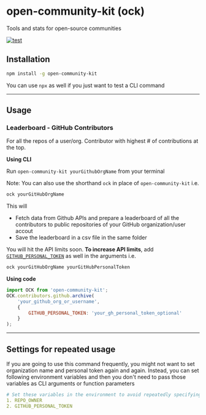 # open-community-kit (ock)
Tools and stats for open-source communities

[![test](https://github.com/gitcommitshow/open-community-kit/actions/workflows/test.yml/badge.svg)](https://github.com/gitcommitshow/open-community-kit/actions/workflows/test.yml)

## Installation

```bash
npm install -g open-community-kit
```

You can use `npx` as well if you just want to test a CLI command

----

## Usage

### Leaderboard - GitHub Contributors 

For all the repos of a user/org. Contributor with highest # of contributions at the top.

**Using CLI**

Run `open-community-kit yourGithubOrgName` from your terminal

Note: You can also use the shorthand `ock` in place of `open-community-kit` i.e.

```bash
ock yourGitHubOrgName
```

This will
* Fetch data from Github APIs and prepare a leaderboard of all the contributors to public repositories of your GitHub organization/user accout
* Save the leaderboard in a csv file in the same folder

You will hit the API limits soon. **To increase API limits**, add [`GITHUB_PERSONAL_TOKEN`](https://github.com/settings/tokens) as well in the arguments i.e.

```bash
ock yourGitHubOrgName yourGitHubPersonalToken
```

**Using code**

```javascript
import OCK from 'open-community-kit';
OCK.contributors.github.archive(
    'your_github_org_or_username', 
    { 
        GITHUB_PERSONAL_TOKEN: 'your_gh_personal_token_optional'
    }
);
```

----

## Settings for repeated usage

If you are going to use this command frequently, you might not want to set organization name and personal token again and again. Instead, you can set following environment variables and then you don't need to pass those variables as CLI arguments or function parameters

```yaml
# Set these variables in the environment to avoid repeatedly specifying these variables
1. REPO_OWNER
2. GITHUB_PERSONAL_TOKEN
```

